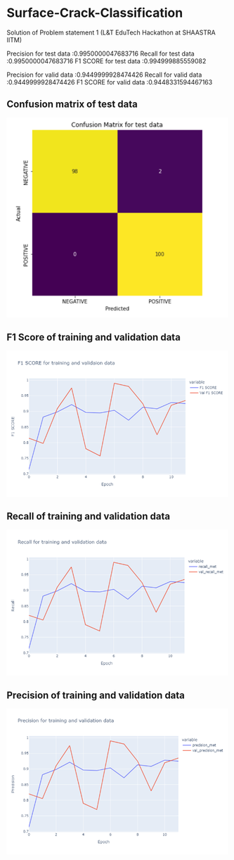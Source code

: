 # Surface-Crack-Classification

Solution of Problem statement 1 (L&T EduTech Hackathon at SHAASTRA IITM)

Precision for test data :0.9950000047683716
Recall for test data :0.9950000047683716
F1 SCORE for test data :0.994999885559082

Precision for valid data :0.9449999928474426
Recall for valid data :0.9449999928474426
F1 SCORE for valid data :0.9448331594467163


## Confusion matrix of test data
![cmat](https://github.com/sudharshan2001/Surface-Crack-Classification/blob/main/results/cmat.PNG)

## F1 Score of training and validation data
![F1](https://github.com/sudharshan2001/Surface-Crack-Classification/blob/main/results/F1.png)

## Recall of training and validation data
![Recall ](https://github.com/sudharshan2001/Surface-Crack-Classification/blob/main/results/recall.png)

## Precision of training and validation data
![Precision](https://github.com/sudharshan2001/Surface-Crack-Classification/blob/main/results/prec.png)

